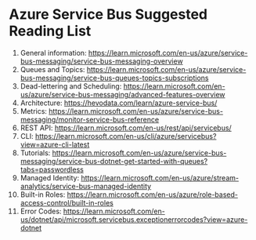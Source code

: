 # Azure Service Bus Suggested Reading List

1. General information: https://learn.microsoft.com/en-us/azure/service-bus-messaging/service-bus-messaging-overview
2. Queues and Topics: https://learn.microsoft.com/en-us/azure/service-bus-messaging/service-bus-queues-topics-subscriptions
3. Dead-lettering and Scheduling: https://learn.microsoft.com/en-us/azure/service-bus-messaging/advanced-features-overview
4. Architecture: https://hevodata.com/learn/azure-service-bus/
5. Metrics: https://learn.microsoft.com/en-us/azure/service-bus-messaging/monitor-service-bus-reference
6. REST API: https://learn.microsoft.com/en-us/rest/api/servicebus/
7. CLI: https://learn.microsoft.com/en-us/cli/azure/servicebus?view=azure-cli-latest
8. Tutorials: https://learn.microsoft.com/en-us/azure/service-bus-messaging/service-bus-dotnet-get-started-with-queues?tabs=passwordless
9. Managed Identity: https://learn.microsoft.com/en-us/azure/stream-analytics/service-bus-managed-identity
10. Built-in Roles: https://learn.microsoft.com/en-us/azure/role-based-access-control/built-in-roles
11. Error Codes: https://learn.microsoft.com/en-us/dotnet/api/microsoft.servicebus.exceptionerrorcodes?view=azure-dotnet
